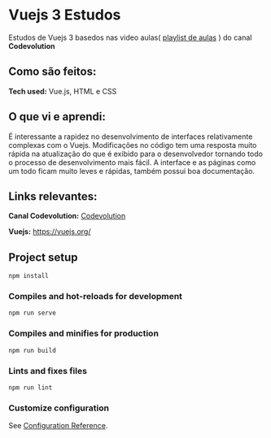 # Vuejs 3 Estudos

Estudos de Vuejs 3 basedos nas video aulas( [playlist de aulas](https://www.youtube.com/playlist?list=PLC3y8-rFHvwgeQIfSDtEGVvvSEPDkL_1f) ) do canal **Codevolution**

## Como são feitos:

**Tech used:** Vue.js, HTML e CSS

## O que vi e aprendi:

É interessante a rapidez no desenvolvimento de interfaces relativamente complexas com o Vuejs. Modificações no código tem uma resposta muito rápida na atualização do que é exibido para o desenvolvedor tornando todo o processo de desenvolvimento mais fácil. A interface e as páginas como um todo ficam muito leves e rápidas, também possui boa documentação.

## Links relevantes:


**Canal Codevolution:** [Codevolution](https://www.youtube.com/channel/UC80PWRj_ZU8Zu0HSMNVwKWw)

**Vuejs:** <https://vuejs.org/>


## Project setup
```
npm install
```

### Compiles and hot-reloads for development
```
npm run serve
```

### Compiles and minifies for production
```
npm run build
```

### Lints and fixes files
```
npm run lint
```

### Customize configuration
See [Configuration Reference](https://cli.vuejs.org/config/).
